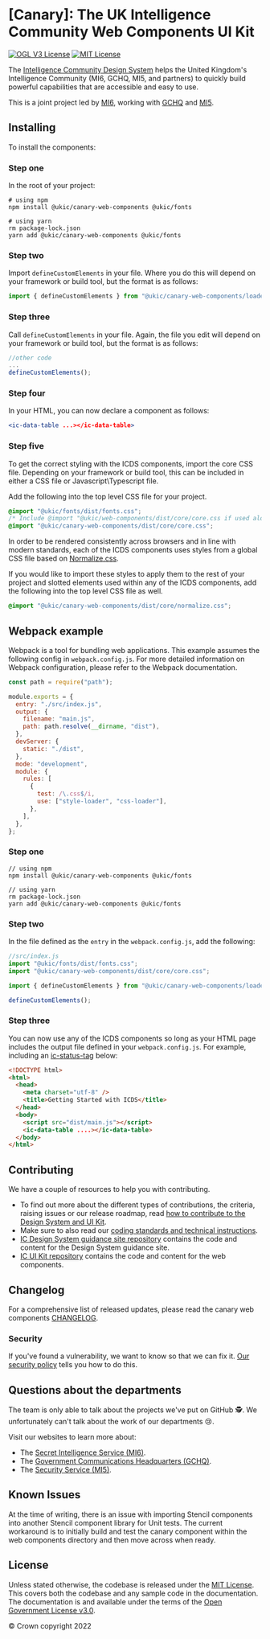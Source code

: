 # [Canary]: The UK Intelligence Community Web Components UI Kit

[![OGL V3 License](https://img.shields.io/badge/license-OGLv3-blue.svg)](https://github.com/mi6/ic-design-system/tree/main/LICENSE)
[![MIT License](https://img.shields.io/badge/license-MIT-blue.svg)](https://github.com/mi6/ic-design-system/tree/main/LICENSE)

The [Intelligence Community Design System](https://design.sis.gov.uk) helps the United Kingdom's Intelligence Community (MI6, GCHQ, MI5, and partners) to quickly build powerful capabilities that are accessible and easy to use.

This is a joint project led by [MI6](https://www.sis.gov.uk), working with [GCHQ](https://www.gchq.gov.uk) and [MI5](https://www.mi5.gov.uk).

## Installing

To install the components:

### Step one

In the root of your project:

```shell
# using npm
npm install @ukic/canary-web-components @ukic/fonts

# using yarn
rm package-lock.json
yarn add @ukic/canary-web-components @ukic/fonts
```

### Step two

Import `defineCustomElements` in your file. Where you do this will depend on your framework or build tool, but the format is as follows:

```jsx
import { defineCustomElements } from "@ukic/canary-web-components/loader";
```

### Step three

Call `defineCustomElements` in your file. Again, the file you edit will depend on your framework or build tool, but the format is as follows:

```jsx
//other code
...
defineCustomElements();
```

### Step four

In your HTML, you can now declare a component as follows:

```jsx
<ic-data-table ...></ic-data-table>
```

### Step five

To get the correct styling with the ICDS components, import the core CSS file. Depending on your framework or build tool, this can be included in either a CSS file or Javascript\Typescript file.

Add the following into the top level CSS file for your project.

```css
@import "@ukic/fonts/dist/fonts.css";
/* Include @import "@ukic/web-components/dist/core/core.css if used alongside @ukic/web-components package */
@import "@ukic/canary-web-components/dist/core/core.css";
```

In order to be rendered consistently across browsers and in line with modern standards, each of the ICDS components uses styles from a global CSS file based on [Normalize.css](https://necolas.github.io/normalize.css/). 

If you would like to import these styles to apply them to the rest of your project and slotted elements used within any of the ICDS components, add the following into the top level CSS file as well.

```css
@import "@ukic/canary-web-components/dist/core/normalize.css";
```

## Webpack example

Webpack is a tool for bundling web applications. This example assumes the following config in `webpack.config.js`. For more detailed information on Webpack configuration, please refer to the Webpack documentation.

```jsx
const path = require("path");

module.exports = {
  entry: "./src/index.js",
  output: {
    filename: "main.js",
    path: path.resolve(__dirname, "dist"),
  },
  devServer: {
    static: "./dist",
  },
  mode: "development",
  module: {
    rules: [
      {
        test: /\.css$/i,
        use: ["style-loader", "css-loader"],
      },
    ],
  },
};
```

### Step one

```shell
// using npm
npm install @ukic/canary-web-components @ukic/fonts

// using yarn
rm package-lock.json
yarn add @ukic/canary-web-components @ukic/fonts

```

### Step two

In the file defined as the `entry` in the `webpack.config.js`, add the following:

```jsx
//src/index.js
import "@ukic/fonts/dist/fonts.css";
import "@ukic/canary-web-components/dist/core/core.css";

import { defineCustomElements } from "@ukic/canary-web-components/loader";

defineCustomElements();
```

### Step three

You can now use any of the ICDS components so long as your HTML page includes the output file defined in your `webpack.config.js`. For example, including an [ic-status-tag](../../components/status-tags/code) below:

```html
<!DOCTYPE html>
<html>
  <head>
    <meta charset="utf-8" />
    <title>Getting Started with ICDS</title>
  </head>
  <body>
    <script src="dist/main.js"></script>
    <ic-data-table ....></ic-data-table>
  </body>
</html>
```

## Contributing

We have a couple of resources to help you with contributing.

- To find out more about the different types of contributions, the criteria, raising issues or our release roadmap, read [how to contribute to the Design System and UI Kit](https://design.sis.gov.uk/community/contribute).
- Make sure to also read our [coding standards and technical instructions](https://github.com/mi6/ic-ui-kit/blob/main/CONTRIBUTING.md).
- [IC Design System guidance site repository](https://github.com/mi6/ic-design-system) contains the code and content for the Design System guidance site.
- [IC UI Kit repository](https://github.com/mi6/ic-ui-kit) contains the code and content for the web components.

## Changelog

For a comprehensive list of released updates, please read the canary web components [CHANGELOG](https://github.com/mi6/ic-ui-kit/blob/main/packages/canary-web-components/CHANGELOG.md). 

### Security

If you've found a vulnerability, we want to know so that we can fix it. [Our security policy](https://github.com/mi6/ic-ui-kit/blob/main/SECURITY.md) tells you how to do this.

## Questions about the departments

The team is only able to talk about the projects we've put on GitHub 🕵️. We unfortunately can't talk about the work of our departments 😢.

Visit our websites to learn more about:

- The [Secret Intelligence Service (MI6)](https://www.sis.gov.uk).
- The [Government Communications Headquarters (GCHQ)](https://www.gchq.gov.uk).
- The [Security Service (MI5)](https://www.mi5.gov.uk).

## Known Issues

At the time of writing, there is an issue with importing Stencil components into another Stencil component library for Unit tests. 
The current workaround is to initially build and test the canary component within the web components directory and then move across when ready.

## License

Unless stated otherwise, the codebase is released under the [MIT License](https://opensource.org/licenses/MIT). This covers both the codebase and any sample code in the documentation. The documentation is and available under the terms of the [Open Government License v3.0](https://www.nationalarchives.gov.uk/doc/open-government-licence/version/3/).

© Crown copyright 2022